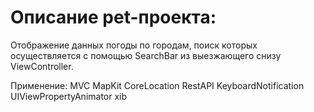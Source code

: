 # Описание pet-проекта:

Отображение данных погоды по городам, поиск которых осуществляется с помощью SearchBar из выезжающего снизу ViewController.

Применение:
MVC
MapKit
CoreLocation
RestAPI
KeyboardNotification
UIViewPropertyAnimator
xib

